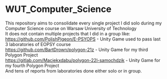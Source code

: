 # WUT_Computer_Science
This repository aims to consolidate every single project I did solo during my Computer Science course on Warsaw University of Technology </br>
It does not contain multiple projects that I did in a group like: </br>
https://github.com/PolishPigeon/E-PSYOPS - Unity Game used to pass last 3 laboratories of EOPSY course </br>
https://github.com/BartDrown/polygon-21z - Unity Game for my third Polygon Project </br>
https://gitlab.com/Maciekxdabu/polygon-22l-samochdzik - Unity Game for my fourth Polygon Project </br>
And tens of reports from laboratories done either solo or in group.
